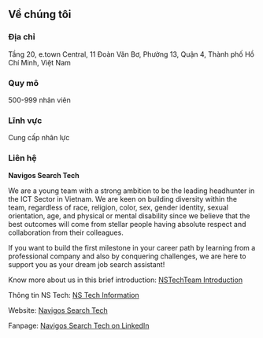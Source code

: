 ## Về chúng tôi
### Địa chỉ
Tầng 20, e.town Central, 11 Đoàn Văn Bơ, Phường 13, Quận 4, Thành phố Hồ Chí Minh, Việt Nam

### Quy mô
500-999 nhân viên

### Lĩnh vực
Cung cấp nhân lực

### Liên hệ
**Navigos Search Tech**

We are a young team with a strong ambition to be the leading headhunter in the ICT Sector in Vietnam. We are keen on building diversity within the team, regardless of race, religion, color, sex, gender identity, sexual orientation, age, and physical or mental disability since we believe that the best outcomes will come from stellar people having absolute respect and collaboration from their colleagues.

If you want to build the first milestone in your career path by learning from a professional company and also by conquering challenges, we are here to support you as your dream job search assistant!

Know more about us in this brief introduction: [NSTechTeam Introduction](https://tinyurl.com/NSTechTeam)

Thông tin NS Tech: [NS Tech Information](https://lnkd.in/g4VVjWMd)

Website: [Navigos Search Tech](https://navigossearch.com/)

Fanpage: [Navigos Search Tech on LinkedIn](https://lnkd.in/gAMMJb9v)

